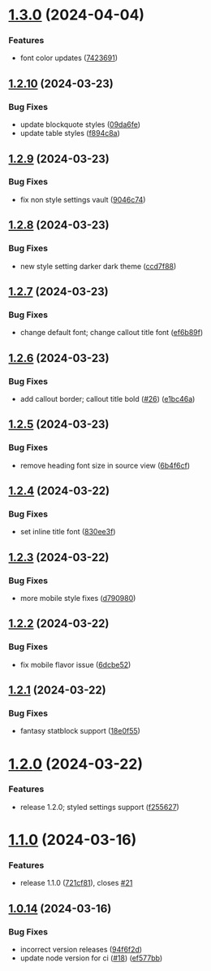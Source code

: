 # [1.3.0](https://github.com/natowb/obsidian-nordic/compare/1.2.10...1.3.0) (2024-04-04)


### Features

* font color updates ([7423691](https://github.com/natowb/obsidian-nordic/commit/742369114ff9869f60a6dfaa35b5bc2e6a8924b2))

## [1.2.10](https://github.com/natowb/obsidian-nordic/compare/1.2.9...1.2.10) (2024-03-23)


### Bug Fixes

* update blockquote styles ([09da6fe](https://github.com/natowb/obsidian-nordic/commit/09da6fed26f6bc81915412d112c7664a7e51f0bc))
* update table styles ([f894c8a](https://github.com/natowb/obsidian-nordic/commit/f894c8a261650f5a4c5d87a1a9b7ad01e7a7086d))

## [1.2.9](https://github.com/natowb/obsidian-nordic/compare/1.2.8...1.2.9) (2024-03-23)


### Bug Fixes

* fix non style settings vault ([9046c74](https://github.com/natowb/obsidian-nordic/commit/9046c74dbb19c61a9a1a4f10d33a6b9aae8f4e20))

## [1.2.8](https://github.com/natowb/obsidian-nordic/compare/1.2.7...1.2.8) (2024-03-23)


### Bug Fixes

* new style setting darker dark theme ([ccd7f88](https://github.com/natowb/obsidian-nordic/commit/ccd7f88eb8b0aacdedec23e7a76444c7b064c993))

## [1.2.7](https://github.com/natowb/obsidian-nordic/compare/1.2.6...1.2.7) (2024-03-23)


### Bug Fixes

* change default font; change callout title font ([ef6b89f](https://github.com/natowb/obsidian-nordic/commit/ef6b89f57a5dc62d8da91c979c01be7650d7a3b3))

## [1.2.6](https://github.com/natowb/obsidian-nordic/compare/1.2.5...1.2.6) (2024-03-23)


### Bug Fixes

* add callout border; callout title bold ([#26](https://github.com/natowb/obsidian-nordic/issues/26)) ([e1bc46a](https://github.com/natowb/obsidian-nordic/commit/e1bc46a533b33931f3edcb28d0b22c888adcc3b1))

## [1.2.5](https://github.com/natowb/obsidian-nordic/compare/1.2.4...1.2.5) (2024-03-23)


### Bug Fixes

* remove heading font size in source view ([6b4f6cf](https://github.com/natowb/obsidian-nordic/commit/6b4f6cf12e158a26f3eaa2a5f3e6ba4c88e406d1))

## [1.2.4](https://github.com/natowb/obsidian-nordic/compare/1.2.3...1.2.4) (2024-03-22)


### Bug Fixes

* set inline title font ([830ee3f](https://github.com/natowb/obsidian-nordic/commit/830ee3ff10eac7889c3210f97453ea1d495a4ef5))

## [1.2.3](https://github.com/natowb/obsidian-nordic/compare/1.2.2...1.2.3) (2024-03-22)


### Bug Fixes

* more mobile style fixes ([d790980](https://github.com/natowb/obsidian-nordic/commit/d790980d5db31975987c155a91db87b13eff3585))

## [1.2.2](https://github.com/natowb/obsidian-nordic/compare/1.2.1...1.2.2) (2024-03-22)


### Bug Fixes

* fix mobile flavor issue ([6dcbe52](https://github.com/natowb/obsidian-nordic/commit/6dcbe52c87eec557155c9350968a1a880ca3a952))

## [1.2.1](https://github.com/natowb/obsidian-nordic/compare/1.2.0...1.2.1) (2024-03-22)


### Bug Fixes

* fantasy statblock support ([18e0f55](https://github.com/natowb/obsidian-nordic/commit/18e0f55c9a27c6f743a4fc917792f378805b2634))

# [1.2.0](https://github.com/natowb/obsidian-nordic/compare/1.1.0...1.2.0) (2024-03-22)


### Features

* release 1.2.0; styled settings support ([f255627](https://github.com/natowb/obsidian-nordic/commit/f2556276cdbb45245396a0bc63bd46fa6a79899f))

# [1.1.0](https://github.com/natowb/obsidian-nordic/compare/1.0.14...1.1.0) (2024-03-16)


### Features

* release 1.1.0 ([721cf81](https://github.com/natowb/obsidian-nordic/commit/721cf8120c850c7aa9119d2b0ae643df5e110482)), closes [#21](https://github.com/natowb/obsidian-nordic/issues/21)

## [1.0.14](https://github.com/natowb/obsidian-nordic/compare/1.0.13...1.0.14) (2024-03-16)


### Bug Fixes

* incorrect version releases ([94f6f2d](https://github.com/natowb/obsidian-nordic/commit/94f6f2d9186a18c8dd3a307d98ad4a8cd6dc2add))
* update node version for ci ([#18](https://github.com/natowb/obsidian-nordic/issues/18)) ([ef577bb](https://github.com/natowb/obsidian-nordic/commit/ef577bb6085b5f81b72a7a03aa6fc1ce32adaaa9))
